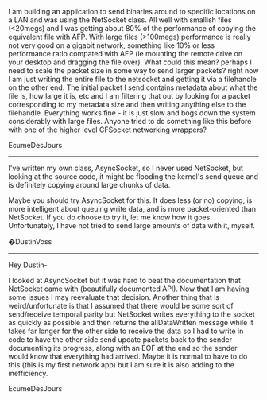I am building an application to send binaries around to specific locations on a LAN and was using the NetSocket class.  All well with smallish files (<20megs) and I was getting about 80% of the performance of copying the equivalent file with AFP.  With large files (>100megs) performance is really not very good on a gigabit network, something like 10% or less performance ratio compated with AFP (ie mounting the remote drive on your desktop and dragging the file over).  What could this mean?  perhaps I need to scale the packet size in some way to send larger packets?  right now I am just writing the entire file to the netsocket and getting it via a filehandle on the other end.  The initial packet I send contains metadata about what the file is, how large it is, etc and I am filtering that out by looking for a packet corresponding to my metadata size and then writing anything else to the filehandle.  Everything works fine - it is just slow and bogs down the system considerably with large files.  Anyone tried to do something like this before with one of the higher level CFSocket networking wrappers?

EcumeDesJours

----

I've written my own class, AsyncSocket, so I never used NetSocket, but looking at the source code, it might be flooding the kernel's send queue and is definitely copying around large chunks of data.

Maybe you should try AsyncSocket for this. It does less (or no) copying, is more intelligent about queuing write data, and is more packet-oriented than NetSocket. If you do choose to try it, let me know how it goes. Unfortunately, I have not tried to send large amounts of data with it, myself.

�DustinVoss

----

Hey Dustin-

I looked at AsyncSocket but it was hard to beat the documentation that NetSocket came with (beautifully documented API).  Now that I am having some issues I may reevaluate that decision.  Another thing that is weird/unfortunate is that I assumed that there would be some sort of send/receive temporal parity but NetSocket writes everything to the socket as quickly as possible and then returns the allDataWritten message while it takes far longer for the other side to receive the data so I had to write in code to have the other side send update packets back to the sender documenting its progress, along with an EOF at the end so the sender would know that everything had arrived.  Maybe it is normal to have to do this (this is my first network app) but I am sure it is also adding to the inefficiency.  

EcumeDesJours
